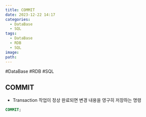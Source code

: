 ```yaml
---
title: COMMIT
date: 2023-12-22 14:17
categories:
  - DataBase
  - SQL
tags:
  - DataBase
  - RDB
  - SQL
image: 
path:
---
```

#DataBase #RDB #SQL 

## COMMIT
+ Transaction 작업이 정상 완료되면 변경 내용을 영구히 저장하는 명령
```sql
COMMIT;
```